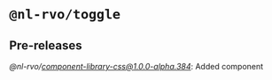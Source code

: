 # `@nl-rvo/toggle`

## Pre-releases

*@nl-rvo/component-library-css@1.0.0-alpha.384*:
Added component
